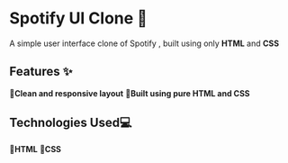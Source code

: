 # Spotify UI Clone 🎵

A simple user interface clone of Spotify , built using only **HTML** and **CSS**

## Features ✨

🔹**Clean and responsive layout**
🔹**Built using pure HTML and CSS**

## Technologies Used💻
🔹**HTML**
🔹**CSS**